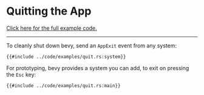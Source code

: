 # Quitting the App

[Click here for the full example code.](../code/examples/quit.rs)

---

To cleanly shut down bevy, send an `AppExit` event from any system:

```rust,no_run,noplayground
{{#include ../code/examples/quit.rs:system}}
```

For prototyping, bevy provides a system you can add, to exit on pressing
the `Esc` key:

```rust,no_run,noplayground
{{#include ../code/examples/quit.rs:main}}
```

